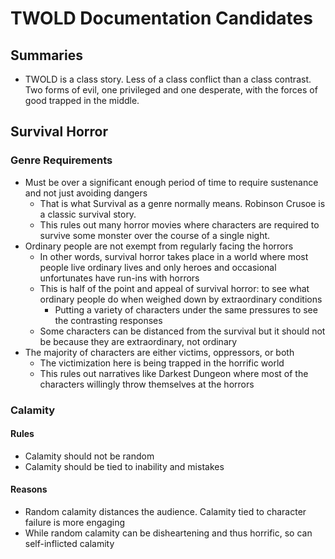 # TWOLD Documentation Candidates

## Summaries

* TWOLD is a class story.  Less of a class conflict than a class contrast.  Two forms of evil, one privileged and one desperate, with the forces of good trapped in the middle.

## Survival Horror

### Genre Requirements

* Must be over a significant enough period of time to require sustenance and not just avoiding dangers
  * That is what Survival as a genre normally means.  Robinson Crusoe is a classic survival story.
  * This rules out many horror movies where characters are required to survive some monster over the course of a single night.
* Ordinary people are not exempt from regularly facing the horrors
  * In other words, survival horror takes place in a world where most people live ordinary lives and only heroes and occasional unfortunates have run-ins with horrors
  * This is half of the point and appeal of survival horror: to see what ordinary people do when weighed down by extraordinary conditions
    * Putting a variety of characters under the same pressures to see the contrasting responses
  * Some characters can be distanced from the survival but it should not be because they are extraordinary, not ordinary
* The majority of characters are either victims, oppressors, or both
  * The victimization here is being trapped in the horrific world
  * This rules out narratives like Darkest Dungeon where most of the characters willingly throw themselves at the horrors

### Calamity

#### Rules

* Calamity should not be random
* Calamity should be tied to inability and mistakes

#### Reasons

* Random calamity distances the audience.  Calamity tied to character failure is more engaging
* While random calamity can be disheartening and thus horrific, so can self-inflicted calamity

